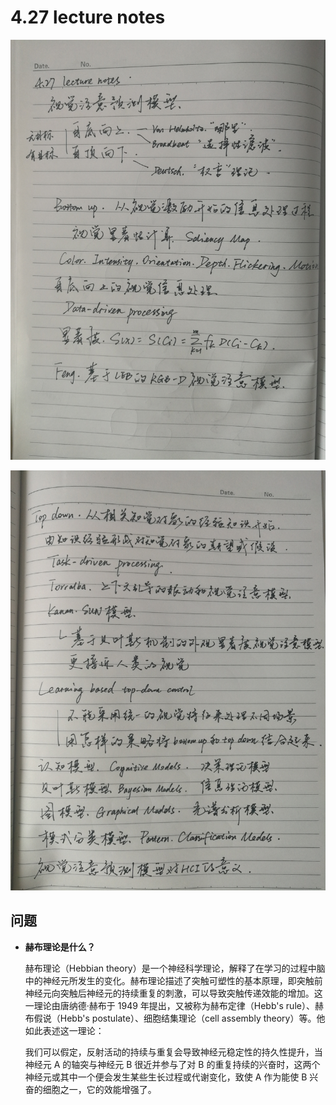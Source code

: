 # 4.27 lecture notes

![](./images/4.27-1.jpg)

![](./images/4.27-2.jpg)

## 问题

+ **赫布理论是什么？**

  赫布理论（Hebbian theory）是一个神经科学理论，解释了在学习的过程中脑中的神经元所发生的变化。赫布理论描述了突触可塑性的基本原理，即突触前神经元向突触后神经元的持续重复的刺激，可以导致突触传递效能的增加。这一理论由唐纳德·赫布于 1949 年提出，又被称为赫布定律（Hebb's rule）、赫布假说（Hebb's postulate）、细胞结集理论（cell assembly theory）等。他如此表述这一理论：

  我们可以假定，反射活动的持续与重复会导致神经元稳定性的持久性提升，当神经元 A 的轴突与神经元 B 很近并参与了对 B 的重复持续的兴奋时，这两个神经元或其中一个便会发生某些生长过程或代谢变化，致使 A 作为能使 B 兴奋的细胞之一，它的效能增强了。